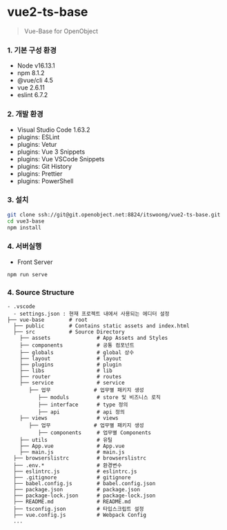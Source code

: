 # vue2-ts-base
> Vue-Base for OpenObject

### 1. 기본 구성 환경 
- Node v16.13.1
- npm 8.1.2
- @vue/cli 4.5
- vue 2.6.11
- eslint 6.7.2


### 2. 개발 환경
- Visual Studio Code 1.63.2
- plugins: ESLint
- plugins: Vetur
- plugins: Vue 3 Snippets
- plugins: Vue VSCode Snippets
- plugins: Git History
- plugins: Prettier
- plugins: PowerShell


### 3. 설치
```sh
git clone ssh://git@git.openobject.net:8824/itswoong/vue2-ts-base.git
cd vue3-base
npm install

```

### 4. 서버실행
- Front Server
```sh
npm run serve
```

### 4. Source Structure

```
- .vscode
  - settings.json : 현재 프로젝트 내에서 사용되는 에디터 설정
├── vue-base        # root
  ├── public        # Contains static assets and index.html
  ├── src           # Source Directory
    ├── assets               # App Assets and Styles
    ├── components           # 공통 컴포넌트
    ├── globals              # global 상수
    ├── layout               # layout
    ├── plugins              # plugin
    ├── libs                 # lib
    ├── router               # routes
    ├── service              # service
       ├── 업무              # 업무별 패키지 생성
          ├── moduls         # store 및 비즈니스 로직
          ├── interface      # type 정의
          ├── api            # api 정의
    ├── views                # views
       ├── 업무              # 업무별 패키지 생성
          ├── components     # 업무별 Components
    ├── utils                # 유틸
    ├── App.vue              # App.vue
    ├── main.js              # main.js
  ├── browserslistrc         # browserslistrc
  ├── .env.*                 # 환경변수
  ├── eslintrc.js            # eslintrc.js
  ├── .gitignore             # gitignore
  ├── babel.config.js        # babel.config.json 
  ├── package.json           # package.json
  ├── package-lock.json      # package-lock.json
  ├── README.md              # README.md
  ├── tsconfig.json          # 타입스크립트 설정
  ├── vue.config.js          # Webpack Config
  ...

```
